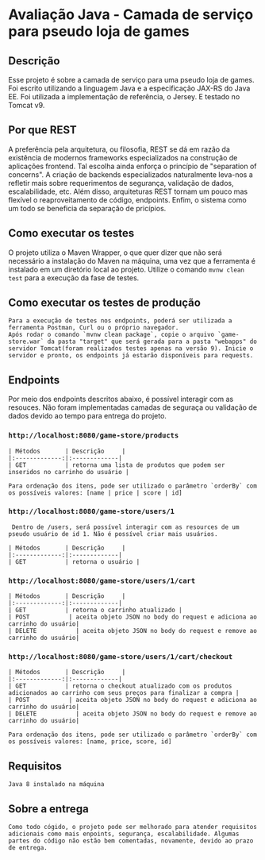# Avaliação Java - Camada de serviço para pseudo loja de games

## Descrição

  Esse projeto é sobre a camada de serviço para uma pseudo loja de games.
  Foi escrito utilizando a linguagem Java e a especificação JAX-RS do Java EE.
  Foi utilizada a implementação de referência, o Jersey. E testado no Tomcat v9.

## Por que REST

  A preferência pela arquitetura, ou filosofia, REST se dá em razão da existência de modernos frameworks especializados na construção 
  de aplicações frontend. Tal escolha ainda enforça o princípio de "separation of concerns". A criação de backends especializados naturalmente 
  leva-nos a refletir mais sobre requerimentos de segurança, validação de dados, escalabilidade, etc. Além disso, arquiteturas REST tornam um pouco mas flexível o reaproveitamento de código, endpoints. Enfim, o sistema como um todo se beneficia da separação de pricípios.

## Como executar os testes
  
  O projeto utiliza o Maven Wrapper, o que quer dizer que não será necessário a instalação do Maven na máquina, uma vez que a ferramenta é instalado em um diretório local ao projeto. Utilize o comando `mvnw clean test` para a execução da fase de testes. 
  
## Como executar os testes de produção

	Para a execução de testes nos endpoints, poderá ser utilizada a ferramenta Postman, Curl ou o próprio navegador.
	Após rodar o comando `mvnw clean package`, copie o arquivo `game-store.war` da pasta "target" que será gerada para a pasta "webapps" do servidor Tomcat(foram realizados testes apenas na versão 9). Inicie o servidor e pronto, os endpoints já estarão disponíveis para requests.

## Endpoints 
Por meio dos endpoints descritos abaixo, é possível interagir com as resouces. Não foram implementadas camadas de seguraça ou validação de dados devido ao tempo para entrega do projeto. 
	  
### `http://localhost:8080/game-store/products`

	| Métodos       | Descrição     |
	|:-------------:|:-------------| 
	| GET           | retorna uma lista de produtos que podem ser inseridos no carrinho do usuário | 

	Para ordenação dos itens, pode ser utilizado o parâmetro `orderBy` com os possíveis valores: [name | price | score | id] 
	
### `http://localhost:8080/game-store/users/1`  
	
	 Dentro de /users, será possível interagir com as resources de um pseudo usuário de id 1. Não é possível criar mais usuários.  
	
	| Métodos       | Descrição     |
	|:-------------:|:-------------| 
	| GET           | retorna o usuário | 
 
### `http://localhost:8080/game-store/users/1/cart` 
 
	| Métodos       | Descrição     |
	|:-------------:|:-------------| 
	| GET           | retorna o carrinho atualizado | 
	| POST           | aceita objeto JSON no body do request e adiciona ao carrinho do usuário| 
	| DELETE           | aceita objeto JSON no body do request e remove ao carrinho do usuário| 

### `http://localhost:8080/game-store/users/1/cart/checkout` 

	| Métodos       | Descrição     |
	|:-------------:|:-------------| 
	| GET           | retorna o checkout atualizado com os produtos adicionados ao carrinho com seus preços para finalizar a compra | 
	| POST           | aceita objeto JSON no body do request e adiciona ao carrinho do usuário| 
	| DELETE           | aceita objeto JSON no body do request e remove ao carrinho do usuário| 
	
	Para ordenação dos itens, pode ser utilizado o parâmetro `orderBy` com os possíveis valores: [name, price, score, id] 

## Requisitos
	Java 8 instalado na máquina 
	
## Sobre a entrega
	
	Como todo cógido, o projeto pode ser melhorado para atender requisitos adicionais como mais enpoints, segurança, escalabilidade. Algumas partes do código não estão bem comentadas, novamente, devido ao prazo de entrega.